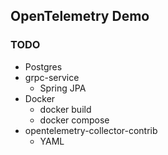 OpenTelemetry Demo
---

### TODO
* Postgres
* grpc-service
  * Spring JPA
* Docker
  * docker build
  * docker compose
* opentelemetry-collector-contrib
  * YAML